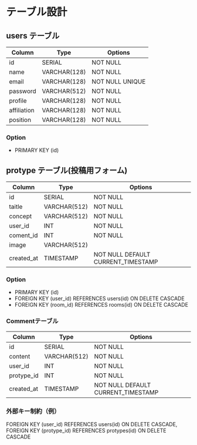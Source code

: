 # テーブル設計

## users テーブル

| Column         | Type         | Options         |
| -------------- | ------------ | --------------- |
| id             | SERIAL       | NOT NULL        |
| name           | VARCHAR(128) | NOT NULL        |
| email          | VARCHAR(128) | NOT NULL UNIQUE |
| password       | VARCHAR(512) | NOT NULL        |
| profile        | VARCHAR(128) | NOT NULL        |
| affiliation    | VARCHAR(128) | NOT NULL        |
| position       | VARCHAR(128) | NOT NULL        |
### Option
- PRIMARY KEY (id)

## protype テーブル(投稿用フォーム)

| Column     | Type         | Options                            |
| ---------- | ------------ | ---------------------------------- |
| id         | SERIAL       | NOT NULL                           |
| taitle     | VARCHAR(512) | NOT NULL                           |
| concept    | VARCHAR(512) | NOT NULL                           |
| user_id    | INT          | NOT NULL                           |
| coment_id  | INT          | NOT NULL                           |
| image      | VARCHAR(512) |                                    |
| created_at | TIMESTAMP    | NOT NULL DEFAULT CURRENT_TIMESTAMP |

### Option
- PRIMARY KEY (id)
- FOREIGN KEY (user_id) REFERENCES users(id) ON DELETE CASCADE
- FOREIGN KEY (room_id) REFERENCES rooms(id) ON DELETE CASCADE

### Commentテーブル　
| Column     | Type         | Options                            |
| ---------- | ------------ | ---------------------------------- |
| id         | SERIAL       | NOT NULL                           |
| content    | VARCHAR(512) | NOT NULL                           |
| user_id    | INT          | NOT NULL                           |
| protype_id | INT          | NOT NULL                           |
| created_at | TIMESTAMP    | NOT NULL DEFAULT CURRENT_TIMESTAMP |

### 外部キー制約（例）
FOREIGN KEY (user_id) REFERENCES users(id) ON DELETE CASCADE,
FOREIGN KEY (protype_id) REFERENCES protypes(id) ON DELETE CASCADE